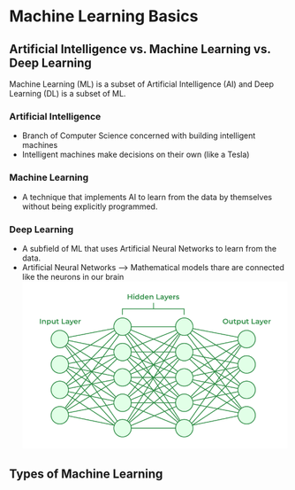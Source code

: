 # Machine Learning Basics 
## Artificial Intelligence vs. Machine Learning vs. Deep Learning 
Machine Learning (ML) is a subset of Artificial Intelligence (AI) and Deep Learning (DL) is a subset of ML. 
### Artificial Intelligence 
* Branch of Computer Science concerned with building intelligent machines 
* Intelligent machines make decisions on their own (like a Tesla)
### Machine Learning 
* A technique that implements AI to learn from the data by themselves without being explicitly programmed. 
### Deep Learning 
* A subfield of ML that uses Artificial Neural Networks to learn from the data. 
* Artificial Neural Networks --> Mathematical models thare are connected like the neurons in our brain
![Artificial Neural Networks](artificial-neural-networks.png)
## Types of Machine Learning 
